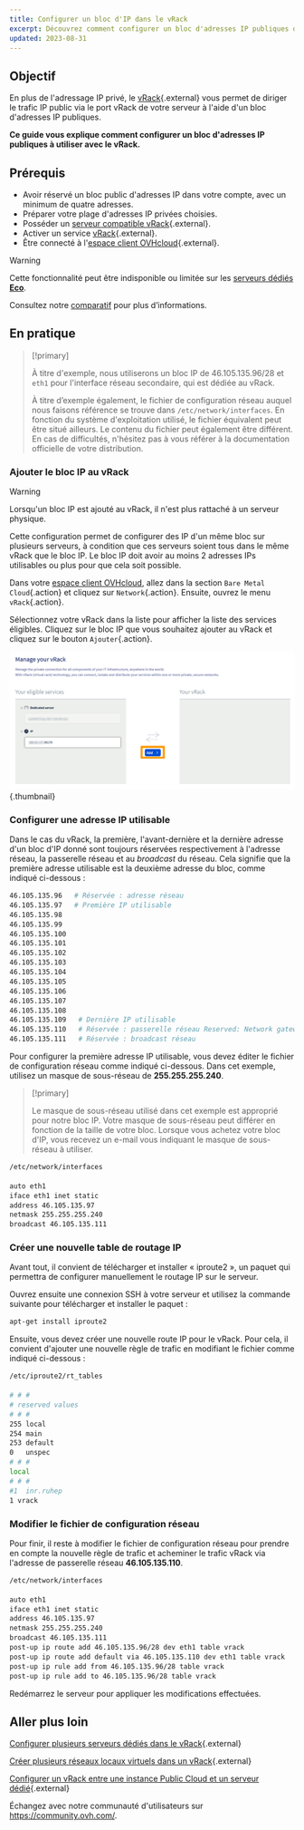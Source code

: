 ```yaml
---
title: Configurer un bloc d'IP dans le vRack
excerpt: Découvrez comment configurer un bloc d'adresses IP publiques dans le vRack
updated: 2023-08-31
---
```


## Objectif

En plus de l'adressage IP privé, le [vRack](https://www.ovh.com/ca/fr/solutions/vrack/){.external} vous permet de diriger le trafic IP public via le port vRack de votre serveur à l'aide d'un bloc d'adresses IP publiques.

**Ce guide vous explique comment configurer un bloc d'adresses IP publiques à utiliser avec le vRack.**

## Prérequis

- Avoir réservé un bloc public d'adresses IP dans votre compte, avec un minimum de quatre adresses.
- Préparer votre plage d'adresses IP privées choisies.
- Posséder un [serveur compatible vRack](https://www.ovh.com/ca/fr/serveurs_dedies/){.external}.
- Activer un service [vRack](https://www.ovh.com/ca/fr/solutions/vrack/){.external}.
- Être connecté à l'[espace client OVHcloud](https://ca.ovh.com/auth/?action=gotomanager&from=https://www.ovh.com/ca/fr/&ovhSubsidiary=qc){.external}.

> [!warning]
> Cette fonctionnalité peut être indisponible ou limitée sur les [serveurs dédiés **Eco**](https://eco.ovhcloud.com/fr-ca/about/).
>
> Consultez notre [comparatif](https://eco.ovhcloud.com/fr-ca/compare/) pour plus d’informations.

## En pratique

> [!primary]
>
> À titre d'exemple, nous utiliserons un bloc IP de 46.105.135.96/28 et `eth1` pour l'interface réseau secondaire, qui est dédiée au vRack.
>
> À titre d’exemple également, le fichier de configuration réseau auquel nous faisons référence se trouve dans `/etc/network/interfaces`. En fonction du système d'exploitation utilisé, le fichier équivalent peut être situé ailleurs. Le contenu du fichier peut également être différent. En cas de difficultés, n'hésitez pas à vous référer à la documentation officielle de votre distribution.

### Ajouter le bloc IP au vRack

> [!warning]
>
> Lorsqu'un bloc IP est ajouté au vRack, il n'est plus rattaché à un serveur physique.
>
> Cette configuration permet de configurer des IP d'un même bloc sur plusieurs serveurs, à condition que ces serveurs soient tous dans le même vRack que le bloc IP. Le bloc IP doit avoir au moins 2 adresses IPs utilisables ou plus pour que cela soit possible.
>

Dans votre [espace client OVHcloud](https://ca.ovh.com/auth/?action=gotomanager&from=https://www.ovh.com/ca/fr/&ovhSubsidiary=qc), allez dans la section `Bare Metal Cloud`{.action} et cliquez sur `Network`{.action}. Ensuite, ouvrez le menu `vRack`{.action}.

Sélectionnez votre vRack dans la liste pour afficher la liste des services éligibles. Cliquez sur le bloc IP que vous souhaitez ajouter au vRack et cliquez sur le bouton `Ajouter`{.action}.

![vrack](images/addIPblock.png){.thumbnail}

### Configurer une adresse IP utilisable

Dans le cas du vRack, la première, l'avant-dernière et la dernière adresse d'un bloc d'IP donné sont toujours réservées respectivement à l'adresse réseau, la passerelle réseau et au *broadcast* du réseau. Cela signifie que la première adresse utilisable est la deuxième adresse du bloc, comme indiqué ci-dessous :

```sh
46.105.135.96   # Réservée : adresse réseau
46.105.135.97   # Première IP utilisable
46.105.135.98
46.105.135.99
46.105.135.100
46.105.135.101
46.105.135.102
46.105.135.103
46.105.135.104
46.105.135.105
46.105.135.106
46.105.135.107
46.105.135.108
46.105.135.109   # Dernière IP utilisable
46.105.135.110   # Réservée : passerelle réseau Reserved: Network gateway
46.105.135.111   # Réservée : broadcast réseau
```

Pour configurer la première adresse IP utilisable, vous devez éditer le fichier de configuration réseau comme indiqué ci-dessous. Dans cet exemple, utilisez un masque de sous-réseau de **255.255.255.240**.

> [!primary]
>
> Le masque de sous-réseau utilisé dans cet exemple est approprié pour notre bloc IP. Votre masque de sous-réseau peut différer en fonction de la taille de votre bloc. Lorsque vous achetez votre bloc d'IP, vous recevez un e-mail vous indiquant le masque de sous-réseau à utiliser.
>

```sh
/etc/network/interfaces

auto eth1
iface eth1 inet static
address 46.105.135.97
netmask 255.255.255.240
broadcast 46.105.135.111
```

### Créer une nouvelle table de routage IP

Avant tout, il convient de télécharger et installer « iproute2 », un paquet qui permettra de configurer manuellement le routage IP sur le serveur.

Ouvrez ensuite une connexion SSH à votre serveur et utilisez la commande suivante pour télécharger et installer le paquet :

```sh
apt-get install iproute2
```

Ensuite, vous devez créer une nouvelle route IP pour le vRack. Pour cela, il convient d'ajouter une nouvelle règle de trafic en modifiant le fichier comme indiqué ci-dessous :

```sh
/etc/iproute2/rt_tables

# # #
# reserved values
# # #
255	local
254	main
253	default
0	unspec
# # #
local
# # #
#1	inr.ruhep
1 vrack
```

### Modifier le fichier de configuration réseau

Pour finir, il reste à modifier le fichier de configuration réseau pour prendre en compte la nouvelle règle de trafic et acheminer le trafic vRack via l'adresse de passerelle réseau **46.105.135.110**.

```sh
/etc/network/interfaces

auto eth1
iface eth1 inet static
address 46.105.135.97
netmask 255.255.255.240
broadcast 46.105.135.111
post-up ip route add 46.105.135.96/28 dev eth1 table vrack
post-up ip route add default via 46.105.135.110 dev eth1 table vrack
post-up ip rule add from 46.105.135.96/28 table vrack
post-up ip rule add to 46.105.135.96/28 table vrack
```

Redémarrez le serveur pour appliquer les modifications effectuées.

## Aller plus loin

[Configurer plusieurs serveurs dédiés dans le vRack](/pages/bare_metal_cloud/dedicated_servers/vrack_configuring_on_dedicated_server){.external}

[Créer plusieurs réseaux locaux virtuels dans un vRack](/pages/bare_metal_cloud/dedicated_servers/creating-multiple-vlans-in-a-vrack){.external}

[Configurer un vRack entre une instance Public Cloud et un serveur dédié](/pages/bare_metal_cloud/dedicated_servers/configuring-the-vrack-between-the-public-cloud-and-a-dedicated-server){.external}

Échangez avec notre communauté d'utilisateurs sur <https://community.ovh.com/>.
